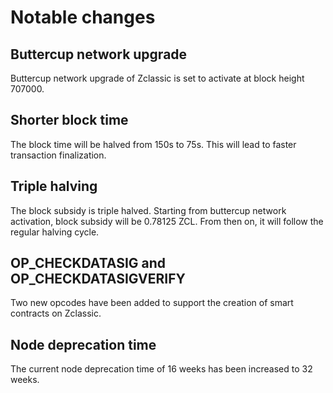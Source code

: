 Notable changes
===============

Buttercup network upgrade
-------------------------

Buttercup network upgrade of Zclassic is set to activate at block height 707000.

Shorter block time
------------------
The block time will be halved from 150s to 75s. This will lead to faster transaction finalization.

Triple halving
--------------
The block subsidy is triple halved. Starting from buttercup network activation, block subsidy will be 0.78125 ZCL. From then on, it will follow the regular halving cycle.

OP_CHECKDATASIG and OP_CHECKDATASIGVERIFY
-----------------------------------------
Two new opcodes have been added to support the creation of smart contracts on Zclassic.

Node deprecation time
---------------------
The current node deprecation time of 16 weeks has been increased to 32 weeks.
